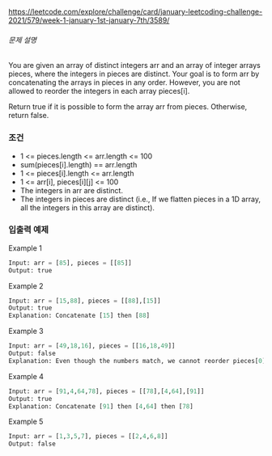 https://leetcode.com/explore/challenge/card/january-leetcoding-challenge-2021/579/week-1-january-1st-january-7th/3589/



###### 문제 설명

You are given an array of distinct integers arr and an array of integer arrays pieces, where the integers in pieces are distinct. Your goal is to form arr by concatenating the arrays in pieces in any order. However, you are not allowed to reorder the integers in each array pieces[i].

Return true if it is possible to form the array arr from pieces. Otherwise, return false.

### 조건

- 1 <= pieces.length <= arr.length <= 100
- sum(pieces[i].length) == arr.length
- 1 <= pieces[i].length <= arr.length
- 1 <= arr[i], pieces[i][j] <= 100
- The integers in arr are distinct.
- The integers in pieces are distinct (i.e., If we flatten pieces in a 1D array, all the integers in this array are distinct).

### 입출력 예제

Example 1
```python
Input: arr = [85], pieces = [[85]]
Output: true
```

Example 2
```python
Input: arr = [15,88], pieces = [[88],[15]]
Output: true
Explanation: Concatenate [15] then [88]
```

Example 3
```python
Input: arr = [49,18,16], pieces = [[16,18,49]]
Output: false
Explanation: Even though the numbers match, we cannot reorder pieces[0].
```

Example 4
```python
Input: arr = [91,4,64,78], pieces = [[78],[4,64],[91]]
Output: true
Explanation: Concatenate [91] then [4,64] then [78]
```

Example 5
```python
Input: arr = [1,3,5,7], pieces = [[2,4,6,8]]
Output: false
```